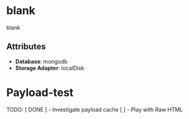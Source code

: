 # blank

blank

## Attributes

- **Database**: mongodb
- **Storage Adapter**: localDisk

# Payload-test

TODO:
[ DONE ] - Investigate payload cache
[ ] - Play with Raw HTML
